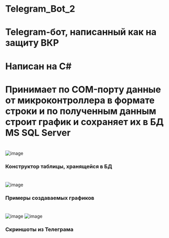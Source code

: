 # Telegram_Bot_2
# Telegram-бот, написанный как на защиту ВКР
# Написан на C#
# Принимает по COM-порту данные от микроконтроллера в формате строки и по полученным данным строит график и сохраняет их в БД MS SQL Server
#
![image](https://github.com/Hy5ton/Telegram_Bot_2/assets/136145099/55dd1929-2639-48f8-b480-1511ba7458f1)
### Конструктор таблицы, хранящейся в БД
#
![image](https://github.com/Hy5ton/Telegram_Bot_2/assets/136145099/0bd491f8-96ea-47d0-9531-ea65b95d4f8b)
### Примеры создаваемых графиков
#
![image](https://github.com/Hy5ton/Telegram_Bot_2/assets/136145099/833acff2-9062-4abd-8d2d-bec62691ae72)
![image](https://github.com/Hy5ton/Telegram_Bot_2/assets/136145099/6459a2f2-bea1-454d-9195-c5d9e4f73fde)
### Скриншоты из Телеграма
